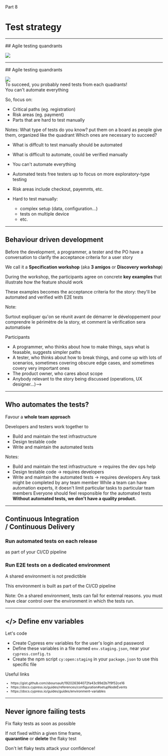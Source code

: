 
<!-- .slide: class="slide--part-title slide--vcenter" -->

<div class="flex-row">

  <div class="part-title">
    <span class="text-level-3">Part 8</span>
    <h1>Test strategy</h1>
  </div>
  
  <div class="part-toc box fragment"></div>

</div>

---

<!-- .slide: data-auto-animate -->
## Agile testing quandrants

<img class="mt-0 fragment" src="img/agile-testing-quandrands.jpg" style="max-width:60%" >

---
<!-- .slide: data-auto-animate -->

## Agile testing quandrants
<!-- .element: data-toc-exclude -->

<div class="flex-row text-level-3">

  <img class="screen" src="img/agile-testing-quandrands.jpg" style="max-width:50%" >

  <div>
    <div class="">To succeed, you probably need tests from each quadrants!</div>
    <div class="mt-150 fragment">You can't automate everything</div>
    <p class="fragment">So, focus on:</p>
    <ul>
      <li class="fragment">Critical paths (eg. registration)</li>
      <li class="fragment">Risk areas (eg. payment)</li>
      <li class="fragment">Parts that are hard to test manually</li>
    </ul>
  </div>
</div>


Notes:
What type of tests do you know?
  put them on a board as people give them, organized like the quadrant
Which ones are necessary to succeed?
- What is diffcult to test manually should be automated
- What is difficult to automate, could be verified manually
- You can't automate everything
- Automated tests free testers up to focus on more exploratory-type testing

- Risk areas include checkout, payemnts, etc.
- Hard to test manually:
  - complex setup (data, configuration...)
  - tests on multiple device
  - etc.


---

## Behaviour driven development

Before the development, a programmer, a tester and the PO have a conversation to clarify the acceptance criteria for a user story
<!-- .element: class="fragment" -->

We call it a **Specification workshop** (aka **3 amigos** or **Discovery workshop**)
<!-- .element: class="fragment" -->

During the workshop, the participants agree on concrete **key examples** that illustrate how the feature should work
<!-- .element: class="fragment" -->

These examples becomes the acceptance criteria for the story: they'll be automated and verified with E2E tests
<!-- .element: class="fragment" -->


Note:

Surtout expliquer qu'on se réunit avant de démarrer le développement pour comprendre le périmètre de la story,
et comment la vérification sera automatisée

Participants
- A programmer, who thinks about how to make things, says what is feasable, suggests simpler paths
- A tester, who thinks about how to break things, and come up with lots of scenarios, sometimes covering obscure edge cases, and sometimes covery very important ones 
- The product owner, who cares about scope
- Anybody relevant to the story being discussed (operations, UX designer...)-->

---

## Who automates the tests?

<p class="mt-250 fragment">Favour a <strong>whole team approach</strong></p>

<p class="mt-150 text-level-2 fragment">Developers and testers work together to</p>
<ul class="text-level-2">
  <li class="fragment">Build and maintain the test infrastructure</li>
  <li class="fragment">Design testable code</li> <!-- Developers write more testable code -->
  <li class="fragment">Write and maintain the automated tests</li>
</ul>

Notes:
- Build and maintain the test infrastructure -> requires the dev ops help
- Design testable code -> requires developers
- Write and maintain the automated tests -> requires developers
Any task might be completed by any team member
While a team can have automation experts, it doesn't limit particular tasks to particular team members
Everyone should feel responsible for the automated tests
**Without automated tests, we don't have a quality product.**


---

## Continuous Integration <br> / Continuous Delivery

<h3 class="fragment">Run automated tests on each release</h3>

<p class="text-level-2 fragment">as part of your CI/CD pipeline

<h3 class="fragment">Run E2E tests on a dedicated environment</h3>
<p class="text-level-2 fragment">A shared environment is not predictible
<p class="text-level-2 fragment">This environment is built as part of the CI/CD pipeline

Note:
On a shared environment, tests can fail for external reasons.
you must have clear control over the environment in which the tests run.

---

## &lt;/> Define env variables
<!-- .element: class="text-size-heading-3" -->

<div class="exercice text-level-3">

  <p>Let's code
  <ul>
    <li>Create Cypress env variables for the user's login and password 
    <li>Define these variables in a file named <code>env.staging.json</code>, near your <code>cypress.config.ts</code>
    <li>Create the npm script <code>cy:open:staging</code> in your <code>package.json</code> to use this specific file
  </ul>
  <p>Useful links
  <ul style="font-size:75%">
    <li class="url-link">https://gist.github.com/sboursault/192026364072fa43c99d2b7f9f52ce16
    <li class="url-link">https://docs.cypress.io/guides/references/configuration#setupNodeEvents
    <li class="url-link">https://docs.cypress.io/guides/guides/environment-variables
  </ul>


</div>



---

## Never ignore failing tests

<p class="mt-300 fragment">Fix flaky tests as soon as possible

<p class="fragment">If not fixed within a given time frame,<br> <strong>quarantine</strong> or <strong>delete</strong> the flaky test

<p class="fragment">Don't let flaky tests attack your confidence!

